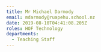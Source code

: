 ```yaml
---
title: Mr Michael Darmody
email: mdarmody@ruapehu.school.nz
date: 2019-08-10T04:41:08.205Z
roles: HOF Technology
departments:
  - Teaching Staff
---
```


